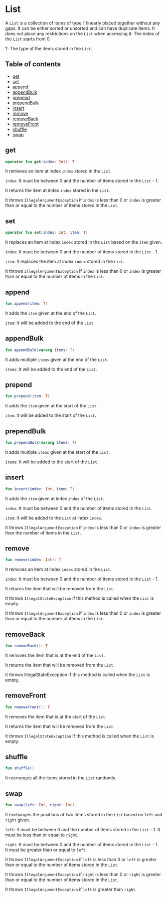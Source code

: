 # List
A `List` is a collection of items of type `T` linearly placed together without any gaps. It can be either sorted or unsorted and can have duplicate items. It does not place any restrictions on the `List` when accessing it. The index of the `List` starts from 0.

`T`: The type of the items stored in the `List`.

## Table of contents
- [get](https://github.com/ii887522/oxy/tree/master/docs/collection/List.md#get)
- [set](https://github.com/ii887522/oxy/tree/master/docs/collection/List.md#set)
- [append](https://github.com/ii887522/oxy/tree/master/docs/collection/List.md#append)
- [appendBulk](https://github.com/ii887522/oxy/tree/master/docs/collection/List.md#appendBulk)
- [prepend](https://github.com/ii887522/oxy/tree/master/docs/collection/List.md#prepend)
- [prependBulk](https://github.com/ii887522/oxy/tree/master/docs/collection/List.md#prependBulk)
- [insert](https://github.com/ii887522/oxy/tree/master/docs/collection/List.md#insert)
- [remove](https://github.com/ii887522/oxy/tree/master/docs/collection/List.md#remove)
- [removeBack](https://github.com/ii887522/oxy/tree/master/docs/collection/List.md#removeBack)
- [removeFront](https://github.com/ii887522/oxy/tree/master/docs/collection/List.md#removeFront)
- [shuffle](https://github.com/ii887522/oxy/tree/master/docs/collection/List.md#shuffle)
- [swap](https://github.com/ii887522/oxy/tree/master/docs/collection/List.md#swap)

## **get**
```kotlin
operator fun get(index: Int): T
```
It retrieves an item at index `index` stored in the `List`.

`index`: It must be between 0 and the number of items stored in the `List` - 1.

It returns the item at index `index` stored in the `List`.

It throws `IllegalArgumentException` if `index` is less than 0 or `index` is greater than or equal to the number of items stored in the `List`.

## **set**
```kotlin
operator fun set(index: Int, item: T)
```
It replaces an item at index `index` stored in the `List` based on the `item` given.

`index`: It must be between 0 and the number of items stored in the `List` - 1.

`item`: It replaces the item at index `index` stored in the `List`.

It throws `IllegalArgumentException` If `index` is less than 0 or `index` is greater than or equal to the number of items in the `List`.

## **append**
```kotlin
fun append(item: T)
```
It adds the `item` given at the end of the `List`.

`item`: It will be added to the end of the `List`.

## **appendBulk**
```kotlin
fun appendBulk(vararg items: T)
```
It adds multiple `items` given at the end of the `List`.

`items`: It will be added to the end of the `List`.

## **prepend**
```kotlin
fun prepend(item: T)
```
It adds the `item` given at the start of the `List`.

`item`: It will be added to the start of the `List`.

## **prependBulk**
```kotlin
fun prependBulk(vararg items: T)
```
It adds multiple `items` given at the start of the `List`.

`items`: It will be added to the start of the `List`.

## **insert**
```kotlin
fun insert(index: Int, item: T)
```
It adds the `item` given at index `index` of the `List`.

`index`: It must be between 0 and the number of items stored in the `List`.

`item`: It will be added to the `List` at index `index`.

It throws `IllegalArgumentException` if `index` is less than 0 or `index` is greater than the number of items in the `List`.

## **remove**
```kotlin
fun remove(index: Int): T
```
It removes an item at index `index` stored in the `List`.

`index`: It must be between 0 and the number of items stored in the `List` - 1.

It returns the item that will be removed from the `List`.

It throws `IllegalStateException` if this method is called when the `List` is empty.

It throws `IllegalArgumentException` if `index` is less than 0 or `index` is greater than or equal to the number of items in the `List`.

## **removeBack**
```kotlin
fun removeBack(): T
```
It removes the item that is at the end of the `List`.

It returns the item that will be removed from the `List`.

It throws IllegalStateException If this method is called when the `List` is empty.

## **removeFront**
```kotlin
fun removeFront(): T
```
It removes the item that is at the start of the `List`.

It returns the item that will be removed from the `List`.

It throws `IllegalStateException` If this method is called when the `List` is empty.

## **shuffle**
```kotlin
fun shuffle()
```
It rearranges all the items stored in the `List` randomly.

## **swap**
```kotlin
fun swap(left: Int, right: Int)
```
It exchanges the positions of two items stored in the `List` based on `left` and `right` given.

`left`: It must be between 0 and the number of items stored in the `List` - 1. It must be less than or equal to `right`.

`right`: It must be between 0 and the number of items stored in the `List` - 1. It must be greater than or equal to `left`.

It throws `IllegalArgumentException` if `left` is less than 0 or `left` is greater than or equal to the number of items stored in the `List`.

It throws `IllegalArgumentException` if `right` is less than 0 or `right` is greater than or equal to the number of items stored in the `List`.

It throws `IllegalArgumentException` if `left` is greater than `right`.

